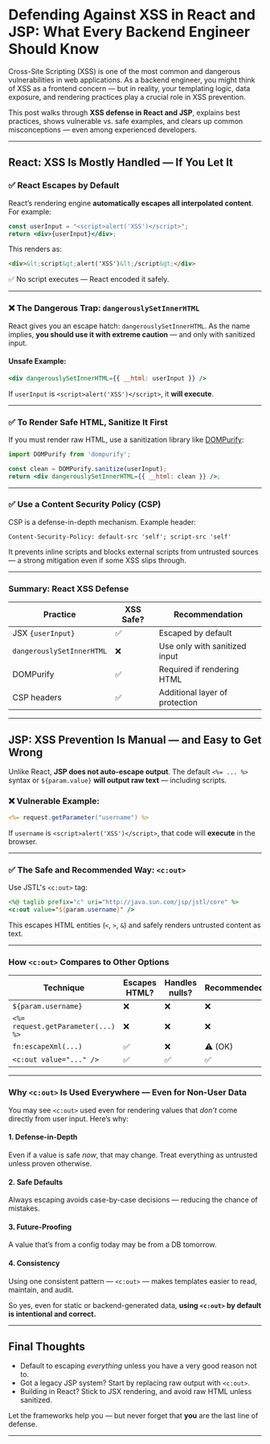 # Defending Against XSS in React and JSP: What Every Backend Engineer Should Know

Cross-Site Scripting (XSS) is one of the most common and dangerous vulnerabilities in web applications. As a backend engineer, you might think of XSS as a frontend concern — but in reality, your templating logic, data exposure, and rendering practices play a crucial role in XSS prevention.

This post walks through **XSS defense in React and JSP**, explains best practices, shows vulnerable vs. safe examples, and clears up common misconceptions — even among experienced developers.

---

## React: XSS Is Mostly Handled — If You Let It

### ✅ React Escapes by Default

React’s rendering engine **automatically escapes all interpolated content**. For example:

```jsx
const userInput = "<script>alert('XSS')</script>";
return <div>{userInput}</div>;
```

This renders as:

```html
<div>&lt;script&gt;alert('XSS')&lt;/script&gt;</div>
```

✅ No script executes — React encoded it safely.

---

### ❌ The Dangerous Trap: `dangerouslySetInnerHTML`

React gives you an escape hatch: `dangerouslySetInnerHTML`. As the name implies, **you should use it with extreme caution** — and only with sanitized input.

#### Unsafe Example:

```jsx
<div dangerouslySetInnerHTML={{ __html: userInput }} />
```

If `userInput` is `<script>alert('XSS')</script>`, it **will execute**.

---

### ✅ To Render Safe HTML, Sanitize It First

If you must render raw HTML, use a sanitization library like [DOMPurify](https://github.com/cure53/DOMPurify):

```jsx
import DOMPurify from 'dompurify';

const clean = DOMPurify.sanitize(userInput);
return <div dangerouslySetInnerHTML={{ __html: clean }} />;
```

---

### ✅ Use a Content Security Policy (CSP)

CSP is a defense-in-depth mechanism. Example header:

```
Content-Security-Policy: default-src 'self'; script-src 'self'
```

It prevents inline scripts and blocks external scripts from untrusted sources — a strong mitigation even if some XSS slips through.

---

### Summary: React XSS Defense

| Practice                  | XSS Safe? | Recommendation                 |
| ------------------------- | --------- | ------------------------------ |
| JSX `{userInput}`         | ✅         | Escaped by default             |
| `dangerouslySetInnerHTML` | ❌         | Use only with sanitized input  |
| DOMPurify                 | ✅         | Required if rendering HTML     |
| CSP headers               | ✅         | Additional layer of protection |

---

## JSP: XSS Prevention Is Manual — and Easy to Get Wrong

Unlike React, **JSP does not auto-escape output**. The default `<%= ... %>` syntax or `${param.value}` **will output raw text** — including scripts.

### ❌ Vulnerable Example:

```jsp
<%= request.getParameter("username") %>
```

If `username` is `<script>alert('XSS')</script>`, that code will **execute** in the browser.

---

### ✅ The Safe and Recommended Way: `<c:out>`

Use JSTL's `<c:out>` tag:

```jsp
<%@ taglib prefix="c" uri="http://java.sun.com/jsp/jstl/core" %>
<c:out value="${param.username}" />
```

This escapes HTML entities (`<`, `>`, `&`) and safely renders untrusted content as text.

---

### How `<c:out>` Compares to Other Options

| Technique                          | Escapes HTML? | Handles nulls? | Recommended |
| ---------------------------------- | ------------- | -------------- | ----------- |
| `${param.username}`                | ❌             | ❌              | ❌           |
| `<%= request.getParameter(...) %>` | ❌             | ❌              | ❌           |
| `fn:escapeXml(...)`                | ✅             | ❌              | ⚠️ (OK)     |
| `<c:out value="..." />`            | ✅             | ✅              | ✅           |

---

### Why `<c:out>` Is Used Everywhere — Even for Non-User Data

You may see `<c:out>` used even for rendering values that *don’t* come directly from user input. Here’s why:

#### 1. **Defense-in-Depth**

Even if a value is safe *now*, that may change. Treat everything as untrusted unless proven otherwise.

#### 2. **Safe Defaults**

Always escaping avoids case-by-case decisions — reducing the chance of mistakes.

#### 3. **Future-Proofing**

A value that’s from a config today may be from a DB tomorrow.

#### 4. **Consistency**

Using one consistent pattern — `<c:out>` — makes templates easier to read, maintain, and audit.

So yes, even for static or backend-generated data, **using `<c:out>` by default is intentional and correct.**

---

## Final Thoughts

* Default to escaping *everything* unless you have a very good reason not to.
* Got a legacy JSP system? Start by replacing raw output with `<c:out>`.
* Building in React? Stick to JSX rendering, and avoid raw HTML unless sanitized.

Let the frameworks help you — but never forget that **you** are the last line of defense.

---
